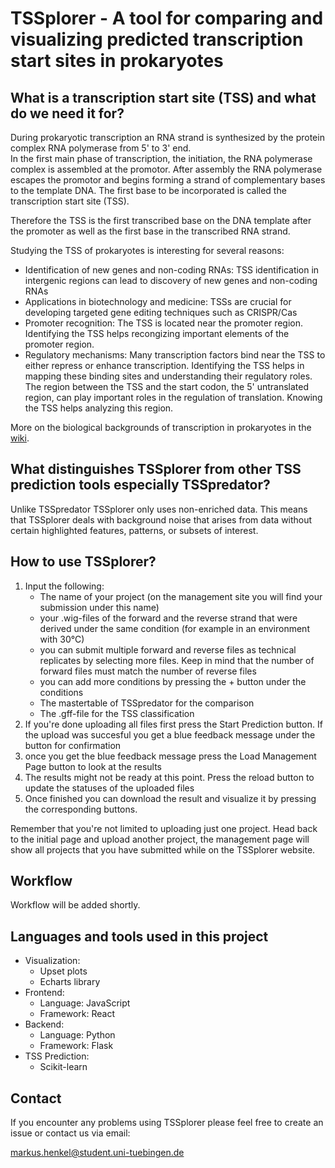 # TSSplorer - A tool for comparing and visualizing predicted transcription start sites in prokaryotes

## What is a transcription start site (TSS) and what do we need it for?
During prokaryotic transcription an RNA strand is synthesized by the protein complex RNA polymerase from 5' to 3' end.  
In the first main phase of transcription, the initiation, the RNA polymerase complex is assembled at the promotor. After assembly the RNA polymerase escapes the promotor and begins forming a strand of complementary bases to the template DNA. The first base to be incorporated is called the transcription start site (TSS). 

Therefore the TSS is the first transcribed base on the DNA template after the promoter as well as the first base in the transcribed RNA strand.  

Studying the TSS of prokaryotes is interesting for several reasons:

- Identification of new genes and non-coding RNAs: TSS identification in intergenic regions can lead to discovery of new genes and non-coding RNAs
- Applications in biotechnology and medicine: TSSs are crucial for developing targeted gene editing techniques such as CRISPR/Cas
- Promoter recognition: The TSS is located near the promoter region. Identifying the TSS helps recongizing important elements of the promoter region.
- Regulatory mechanisms: Many transcription factors bind near the TSS to either repress or enhance transcription. Identifying the TSS helps in mapping these binding sites and understanding their regulatory roles. The region between the TSS and the start codon, the 5' untranslated region, can play important roles in the regulation of translation. Knowing the TSS helps analyzing this region.

More on the biological backgrounds of transcription in prokaryotes in the [wiki](https://github.com/Integrative-Transcriptomics/tss-prediction-comparison/wiki/Prokaryotic-gene-structure-and-transcription).


## What distinguishes TSSplorer from other TSS prediction tools especially TSSpredator?
Unlike TSSpredator TSSplorer only uses non-enriched data. This means that TSSplorer deals with background noise that arises from data without certain highlighted features, patterns, or subsets of interest.
 
## How to use TSSplorer?
1. Input the following:
   - The name of your project (on the management site you will find your submission under this name)
   - your .wig-files of the forward and the reverse strand that were derived under the same condition (for example in an environment with 30°C)
   - you can submit multiple forward and reverse files as technical replicates by selecting more files. Keep in mind that the number of forward files must match the number of reverse files
   - you can add more conditions by pressing the + button under the conditions
   - The mastertable of TSSpredator for the comparison
   - The .gff-file for the TSS classification
2. If you're done uploading all files first press the Start Prediction button. If the upload was succesful you get a blue feedback message under the button for confirmation
3. once you get the blue feedback message press the Load Management Page button to look at the results 
4. The results might not be ready at this point. Press the reload button to update the statuses of the uploaded files 
5. Once finished you can download the result and visualize it by pressing the corresponding buttons.

Remember that you're not limited to uploading just one project. Head back to the initial page and upload another project, the management page will show all projects that you have submitted while on the TSSplorer website. 
 
## Workflow
Workflow will be added shortly.

## Languages and tools used in this project
- Visualization: 
  - Upset plots
  - Echarts library
- Frontend: 
  - Language: JavaScript
  - Framework: React
- Backend: 
  - Language: Python
  - Framework: Flask
- TSS Prediction:
  - Scikit-learn
## Contact
If you encounter any problems using TSSplorer please feel free to create an issue or contact us via email: 

markus.henkel@student.uni-tuebingen.de



